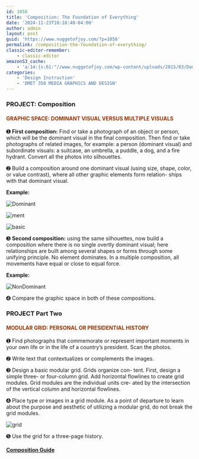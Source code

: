 ```yaml
---
id: 1058
title: 'Composition: The Foundation of Everything'
date: '2024-11-23T10:18:40-04:00'
author: admin
layout: post
guid: 'https://www.nuggetofjoy.com/?p=1058'
permalink: /composition-the-foundation-of-everything/
classic-editor-remember:
    - classic-editor
amazonS3_cache:
    - 'a:14:{s:61:"//www.nuggetofjoy.com/wp-content/uploads/2015/03/Dominant.jpg";a:2:{s:2:"id";i:1067;s:11:"source_type";s:13:"media-library";}s:70:"//www.nuggetofjoy.com/wp-content/uploads/2015/03/Dominant-1024x559.jpg";a:2:{s:2:"id";i:1067;s:11:"source_type";s:13:"media-library";}s:82:"//image-control-storage.s3.amazonaws.com/blog-images/2015/03/27194209/Dominant.jpg";a:2:{s:2:"id";i:1067;s:11:"source_type";s:13:"media-library";}s:91:"//image-control-storage.s3.amazonaws.com/blog-images/2015/03/27194209/Dominant-1024x559.jpg";a:2:{s:2:"id";i:1067;s:11:"source_type";s:13:"media-library";}s:57:"//www.nuggetofjoy.com/wp-content/uploads/2015/03/ment.jpg";a:2:{s:2:"id";i:1060;s:11:"source_type";s:13:"media-library";}s:78:"//image-control-storage.s3.amazonaws.com/blog-images/2015/03/27194501/ment.jpg";a:2:{s:2:"id";i:1060;s:11:"source_type";s:13:"media-library";}s:58:"//www.nuggetofjoy.com/wp-content/uploads/2015/03/basic.jpg";a:2:{s:2:"id";i:1061;s:11:"source_type";s:13:"media-library";}s:79:"//image-control-storage.s3.amazonaws.com/blog-images/2015/03/27194458/basic.jpg";a:2:{s:2:"id";i:1061;s:11:"source_type";s:13:"media-library";}s:64:"//www.nuggetofjoy.com/wp-content/uploads/2015/03/NonDominant.jpg";a:2:{s:2:"id";i:1068;s:11:"source_type";s:13:"media-library";}s:73:"//www.nuggetofjoy.com/wp-content/uploads/2015/03/NonDominant-1024x559.jpg";a:2:{s:2:"id";i:1068;s:11:"source_type";s:13:"media-library";}s:85:"//image-control-storage.s3.amazonaws.com/blog-images/2015/03/27193918/NonDominant.jpg";a:2:{s:2:"id";i:1068;s:11:"source_type";s:13:"media-library";}s:94:"//image-control-storage.s3.amazonaws.com/blog-images/2015/03/27193918/NonDominant-1024x559.jpg";a:2:{s:2:"id";i:1068;s:11:"source_type";s:13:"media-library";}s:57:"//www.nuggetofjoy.com/wp-content/uploads/2015/03/grid.jpg";a:2:{s:2:"id";i:1059;s:11:"source_type";s:13:"media-library";}s:78:"//image-control-storage.s3.amazonaws.com/blog-images/2015/03/27194503/grid.jpg";a:2:{s:2:"id";i:1059;s:11:"source_type";s:13:"media-library";}}'
categories:
    - 'Design Instruction'
    - 'DMET 350 MEDIA GRAPHICS AND DESIGN'
---
```


### PROJECT: Composition

#### <span style="color: #993300;">GRAPHIC SPACE: DOMINANT VISUAL VERSUS MULTIPLE VISUALS</span>

➊ **First composition:** Find or take a photograph of an object or person, which will be the dominant visual in the final composition. Then find or take photographs of related images, for example: a person (dominant visual) and subordinate visuals: a suitcase, an umbrella, a puddle, a dog, and a fire hydrant. Convert all the photos into silhouettes.

➋ Build a composition around one dominant visual (using size, shape, color, or value contrast), where all other graphic elements form relation- ships with that dominant visual.

**Example:**

![Dominant](https://image-control-storage.s3.amazonaws.com/blog-images/2015/03/27194209/Dominant-1024x559.jpg)

![ment](https://image-control-storage.s3.amazonaws.com/blog-images/2015/03/27194501/ment.jpg)

![basic](https://image-control-storage.s3.amazonaws.com/blog-images/2015/03/27194458/basic.jpg)

➌ **Second composition:** using the same silhouettes, now build a composition where there is no single overtly dominant visual; here relationships are built among several shapes or forms through some unifying principle. No element dominates. In a multiple composition, all movements have equal or close to equal force.

**Example:**

![NonDominant](https://image-control-storage.s3.amazonaws.com/blog-images/2015/03/27193918/NonDominant-1024x559.jpg)

➍ Compare the graphic space in both of these compositions.

### PROJECT Part Two

#### <span style="color: #993300;">MODULAR GRID: PERSONAL OR PRESIDENTIAL HISTORY</span>

➊ Find photographs that commemorate or represent important moments in your own life or in the life of a country’s president. Scan the photos.

➋ Write text that contextualizes or complements the images.

➌ Design a basic modular grid. Grids organize con- tent. First, design a simple three- or four-column grid. Add horizontal flowlines to create grid modules. Grid modules are the individual units cre- ated by the intersection of the vertical column and horizontal flowlines.

➍ Place type or images in a grid module. As a point of departure to learn about the purpose and aesthetic of utilizing a modular grid, do not break the grid modules.

![grid](https://image-control-storage.s3.amazonaws.com/blog-images/2015/03/27194503/grid.jpg)

➎ Use the grid for a three-page history.

#### <span style="color: #ffffff;"><span style="color: #808000;">[Composition Guide](https://dl.dropboxusercontent.com/u/12746/chapter_6_v2.ppt)</span>  
</span>